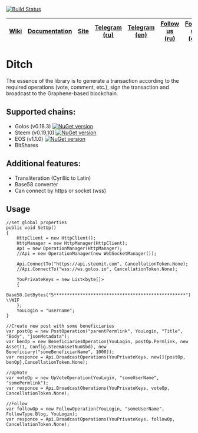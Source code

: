 [![Build Status](https://travis-ci.org/Chainers/Ditch.svg?branch=master)](https://travis-ci.org/Chainers/Ditch)

[Wiki](https://github.com/Chainers/Ditch/wiki)|[Documentation](https://chainers.github.io/Ditch/)|[Site](https://ditch.surge.sh)|[Telegram (ru)](https://t.me/steepshot_ru)|[Telegram (en)](https://t.me/steepshot_en)|[Follow us (ru)](https://golos.io/@steepshot)|[Follow us (en)](https://steemit.com/@steepshot)
---|---|---|---|---|---|---

# Ditch
The essence of the library is to generate a transaction according to the required operations (vote, comment, etc.), sign the transaction and broadcast to the Graphene-based blockchain. 

## Supported chains:

 * Golos (v0.18.3)  [![NuGet version](https://badge.fury.io/nu/Ditch.Golos.svg)](https://badge.fury.io/nu/Ditch.Golos)
 * Steem (v0.19.10) [![NuGet version](https://badge.fury.io/nu/Ditch.Steem.svg)](https://badge.fury.io/nu/Ditch.Steem)
 * EOS   (v1.1.0)   [![NuGet version](https://badge.fury.io/nu/Ditch.EOS.svg)](https://badge.fury.io/nu/Ditch.EOS)
 * BitShares
  
## Additional features:
 * Transliteration (Cyrillic to Latin)
 * Base58 converter
 * Can connect by https or socket (wss)

## Usage
    //set global properties
    public void SetUp()
    {
        HttpClient = new HttpClient();
        HttpManager = new HttpManager(HttpClient);
        Api = new OperationManager(HttpManager);
        //Api = new OperationManager(new WebSocketManager());
        
        Api.ConnectTo("https://api.steemit.com", CancellationToken.None);        
        //Api.ConnectTo("wss://ws.golos.io", CancellationToken.None);
        
        YouPrivateKeys = new List<byte[]>
        {
            Base58.GetBytes("5**************************************************") \\WIF
        };
        YouLogin = "username";
    }
    
    //Create new post with some beneficiaries
    var postOp = new PostOperation("parentPermlink", YouLogin, "Title", "Body", "jsonMetadata");
    var benOp = new BeneficiariesOperation(YouLogin, postOp.Permlink, new Asset(1, Config.SteemAssetNumSbd), new Beneficiary("someBeneficiarName", 1000));
    var responce = Api.BroadcastOperations(YouPrivateKeys, new[]{postOp, benOp},CancellationToken.None);
    
    //UpVote
    var voteOp = new UpVoteOperation(YouLogin, "someUserName", "somePermlink");
    var responce = Api.BroadcastOberations(YouPrivateKeys, voteOp, CancellationToken.None);
    
    //Follow
    var followOp = new FollowOperation(YouLogin, "someUserName", FollowType.Blog, YouLogin);
    var responce = Api.BroadcastOperations(YouPrivateKeys, followOp, CancellationToken.None);
